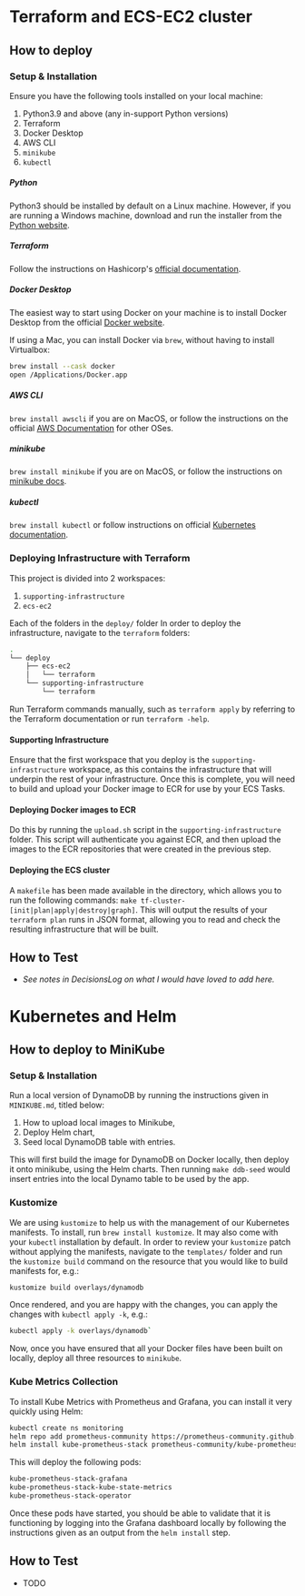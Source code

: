 # Terraform and ECS-EC2 cluster
## How to deploy
### Setup & Installation
Ensure you have the following tools installed on your local machine:
1. Python3.9 and above (any in-support Python versions)
2. Terraform
3. Docker Desktop
4. AWS CLI
5. `minikube`
6. `kubectl`

##### Python
Python3 should be installed by default on a Linux machine. However, if you are running a Windows machine, download and run the installer from the [Python website](https://www.python.org/downloads/windows/).

##### Terraform
Follow the instructions on Hashicorp's [official documentation](https://developer.hashicorp.com/terraform/tutorials/aws-get-started/install-cli).

##### Docker Desktop
The easiest way to start using Docker on your machine is to install Docker Desktop from the official [Docker website](https://docs.docker.com/desktop/).

If using a Mac, you can install Docker via `brew`, without having to install Virtualbox:
```bash
brew install --cask docker 
open /Applications/Docker.app
```

##### AWS CLI
`brew install awscli` if you are on MacOS, or follow the instructions on the official [AWS Documentation](https://docs.aws.amazon.com/cli/latest/userguide/getting-started-install.html) for other OSes.

##### minikube
`brew install minikube` if you are on MacOS, or follow the instructions on [minikube docs](https://minikube.sigs.k8s.io/docs/start/?arch=%2Fmacos%2Fx86-64%2Fstable%2Fhomebrew).

##### kubectl
`brew install kubectl` or follow instructions on official [Kubernetes documentation](https://kubernetes.io/docs/tasks/tools/#kubectl).

### Deploying Infrastructure with Terraform
This project is divided into 2 workspaces:
1. `supporting-infrastructure`
2. `ecs-ec2`

Each of the folders in the `deploy/` folder In order to deploy the infrastructure, navigate to the `terraform` folders:
```bash
.
└── deploy
    ├── ecs-ec2
    │   └── terraform
    └── supporting-infrastructure
        └── terraform
```
Run Terraform commands manually, such as `terraform apply` by referring to the Terraform documentation or run `terraform -help`.

#### Supporting Infrastructure
Ensure that the first workspace that you deploy is the `supporting-infrastructure` workspace, as this contains the infrastructure that will underpin the rest of your infrastructure. Once this is complete, you will need to build and upload your Docker image to ECR for use by your ECS Tasks.

#### Deploying Docker images to ECR
Do this by running the `upload.sh` script in the `supporting-infrastructure` folder. This script will authenticate you against ECR, and then upload the images to the ECR repositories that were created in the previous step.

#### Deploying the ECS cluster
A `makefile` has been made available in the directory, which allows you to run the following commands: `make tf-cluster-[init|plan|apply|destroy|graph]`. This will output the results of your `terraform plan` runs in JSON format, allowing you to read and check the resulting infrastructure that will be built. 

## How to Test 
- _See notes in DecisionsLog on what I would have loved to add here._

# Kubernetes and Helm
## How to deploy to MiniKube
### Setup & Installation
Run a local version of DynamoDB by running the instructions given in `MINIKUBE.md`, titled below:
1. How to upload local images to Minikube,
2. Deploy Helm chart,
3. Seed local DynamoDB table with entries.

This will first build the image for DynamoDB on Docker locally, then deploy it onto minikube, using the Helm charts. Then running `make ddb-seed` would insert entries into the local Dynamo table to be used by the app.

### Kustomize
We are using `kustomize` to help us with the management of our Kubernetes manifests. To install, run `brew install kustomize`. It may also come with your `kubectl` installation by default. In order to review your `kustomize` patch without applying the manifests, navigate to the `templates/` folder and run the `kustomize build` command on the resource that you would like to build manifests for, e.g.:
```bash
kustomize build overlays/dynamodb
```
Once rendered, and you are happy with the changes, you can apply the changes with `kubectl apply -k`, e.g.:
```bash
kubectl apply -k overlays/dynamodb`
```
Now, once you have ensured that all your Docker files have been built on locally, deploy all three resources to `minikube`.

### Kube Metrics Collection
To install Kube Metrics with Prometheus and Grafana, you can install it very quickly using Helm:
```bash
kubectl create ns monitoring
helm repo add prometheus-community https://prometheus-community.github.io/helm-charts
helm install kube-prometheus-stack prometheus-community/kube-prometheus-stack --namespace monitoring
```
This will deploy the following pods:
```bash
kube-prometheus-stack-grafana
kube-prometheus-stack-kube-state-metrics
kube-prometheus-stack-operator
```
Once these pods have started, you should be able to validate that it is functioning by logging into the Grafana dashboard locally by following the instructions given as an output from the `helm install` step.

## How to Test 
- TODO